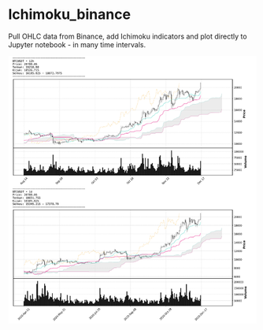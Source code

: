 # Ichimoku_binance 
 
Pull OHLC data from Binance, add Ichimoku indicators and plot directly to Jupyter notebook - in many time intervals.

![Ichimoku plot example](doc/figure.png)

